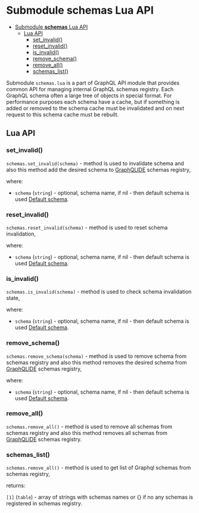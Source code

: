 # Submodule **schemas** Lua API

- [Submodule **schemas** Lua API](#submodule-schemas-lua-api)
  - [Lua API](#lua-api)
    - [set_invalid()](#set_invalid)
    - [reset_invalid()](#reset_invalid)
    - [is_invalid()](#is_invalid)
    - [remove_schema()](#remove_schema)
    - [remove_all()](#remove_all)
    - [schemas_list()](#schemas_list)

Submodule `schemas.lua` is a part of GraphQL API module that provides common API for managing internal GraphQL schemas registry. Each GraphQL schema often a large tree of objects in special format. For performance purposes each schema have a cache, but if something is added or removed to the schema cache must be invalidated and on next request to this schema cache must be rebuilt.

## Lua API

### set_invalid()

`schemas.set_invalid(schema)` - method is used to invalidate schema and also this method add the desired schema to [GraphQLIDE](https://github.com/tarantool/graphqlide) schemas registry,

where:

- `schema` (`string`) - optional, schema name, if nil - then default schema is used [Default schema](defaults.md#default_schema_name).

### reset_invalid()

`schemas.reset_invalid(schema)` - method is used to reset schema invalidation,

where:

- `schema` (`string`) - optional, schema name, if nil - then default schema is used [Default schema](defaults.md#default_schema_name).

### is_invalid()

`schemas.is_invalid(schema)` - method is used to check schema invalidation state,

where:

- `schema` (`string`) - optional, schema name, if nil - then default schema is used [Default schema](defaults.md#default_schema_name).

### remove_schema()

`schemas.remove_schema(schema)` - method is used to remove schema from schemas registry and also this method removes the desired schema from [GraphQLIDE](https://github.com/tarantool/graphqlide) schemas registry,

where:

- `schema` (`string`) - optional, schema name, if nil - then default schema is used [Default schema](defaults.md#default_schema_name).

### remove_all()

`schemas.remove_all()` - method is used to remove all schemas from schemas registry and also this method removes all schemas from [GraphQLIDE](https://github.com/tarantool/graphqlide) schemas registry.


### schemas_list()

`schemas.remove_all()` - method is used to get list of Graphql schemas from schemas registry,

returns:

`[1]` (`table`) - array of strings with schemas names or {} if no any schemas is registered in schemas registry.
